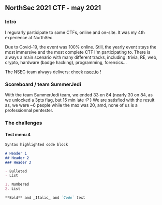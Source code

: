 ## NorthSec 2021 CTF - may 2021

### Intro
I regurarly participate to some CTFs, online and on-site. 
It was my 4th experience at NorthSec.

Due to Covid-19, the event was 100% online. 
Still, the yearly event stays the most immersive and the most complete CTF I'm participating to.
There is always a main scenario with many different tracks, including: trivia, RE, web, crypto, hardware (badge hacking), programming, forensics...

The NSEC team always delivers: check [nsec.io](https://nsec.io) !

### Scoreboard / team SummerJedi
With the team SummerJedi team, we ended 33 on 84 (nearly 30 on 84, as we unlocked a 3pts flag, but 15 min late :P )
We are satisfied with the result as, we were ~6 people while the max was 20, amd, none of us is a professionnal pentester.

### The challenges
#### Test menu 4

```markdown
Syntax highlighted code block

# Header 1
## Header 2
### Header 3

- Bulleted
- List

1. Numbered
2. List

**Bold** and _Italic_ and `Code` text
